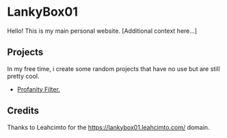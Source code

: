 # LankyBox01
Hello! This is my main personal website. [Additional context here...]

## Projects
In my free time, i create some random projects that have no use but are still pretty cool.
- <a href="https://lankybox01.leahcimto.com/profanity-filter/">Profanity Filter.</a>
## Credits
Thanks to Leahcimto for the https://lankybox01.leahcimto.com/ domain.
